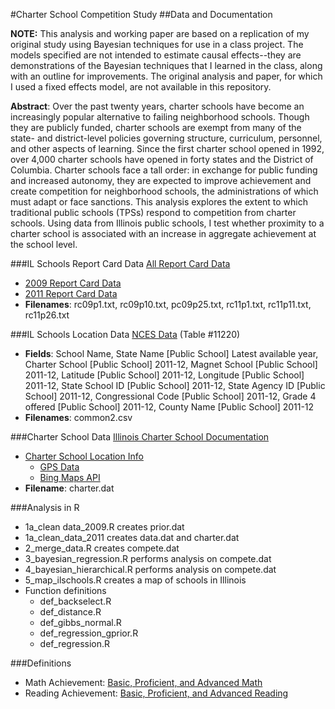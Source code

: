 #Charter School Competition Study
##Data and Documentation

**NOTE:** This analysis and working paper are based on a replication of my original study using Bayesian techniques for use in a class project.  The models specified are not intended to estimate causal effects--they are demonstrations of the Bayesian techniques that I learned in the class, along with an outline for improvements.  The original analysis and paper, for which I used a fixed effects model, are not available in this repository.

**Abstract**: Over the past twenty years, charter schools have become an increasingly popular alternative to failing neighborhood schools.  Though they are publicly funded, charter schools are exempt from many of the state- and district-level policies governing structure, curriculum, personnel, and other aspects of learning.  Since the first charter school opened in 1992, over 4,000 charter schools have opened in forty states and the District of Columbia. Charter schools face a tall order: in exchange for public funding and increased autonomy, they are expected to improve achievement and create competition for neighborhood schools, the administrations of which must adapt or face sanctions.  This analysis explores the extent to which traditional public schools (TPSs) respond to competition from charter schools.  Using data from Illinois public schools, I test whether proximity to a charter school is associated with an increase in aggregate achievement at the school level.

###IL Schools Report Card Data
[All Report Card Data](http://www.isbe.net/assessment/report_card.htm) 
* [2009 Report Card Data](http://www.isbe.net/research/zip/2009_rc_separated.zip)
* [2011 Report Card Data](http://www.isbe.net/assessment/zip/2012_rc_separated.zip) 
* **Filenames**: rc09p1.txt, rc09p10.txt, pc09p25.txt, rc11p1.txt, rc11p11.txt, rc11p26.txt

###IL Schools Location Data
[NCES Data](http://nces.ed.gov/ccd/elsi/tableGenerator.aspx) (Table #11220)
* **Fields**: School Name, State Name [Public School] Latest available year, Charter School [Public School] 2011-12, Magnet School [Public School] 2011-12, Latitude [Public School] 2011-12, Longitude [Public School] 2011-12, State School ID [Public School] 2011-12, State Agency ID [Public School] 2011-12, Congressional Code [Public School] 2011-12, Grade 4 offered [Public School] 2011-12, County Name [Public School] 2011-12
* **Filenames**: common2.csv

###Charter School Data
[Illinois Charter School Documentation](http://www.isbe.net/charter/?col5=open#CollapsiblePanel5)
* [Charter School Location Info](https://www.incschools.org/member-schools/find-a-charter-school/)
  * [GPS Data](http://www.gpsvisualizer.com/geocoder/)
  * [Bing Maps API](https://www.bingmapsportal.com)
* **Filename**: charter.dat

###Analysis in R
* 1a_clean data_2009.R creates prior.dat
* 1a_clean_data_2011 creates data.dat and charter.dat
* 2_merge_data.R creates compete.dat
* 3_bayesian_regression.R performs analysis on compete.dat
* 4_bayesian_hierarchical.R performs analysis on compete.dat
* 5_map_ilschools.R creates a map of schools in Illinois
* Function definitions
  * def_backselect.R
  * def_distance.R
  * def_gibbs_normal.R
  * def_regression_gprior.R
  * def_regression.R

###Definitions
* Math Achievement: [Basic, Proficient, and Advanced Math](http://nces.ed.gov/nationsreportcard/mathematics/achieveall.asp)
* Reading Achievement: [Basic, Proficient, and Advanced Reading](http://nces.ed.gov/nationsreportcard/reading/achieveall.asp#2009_grade4)


